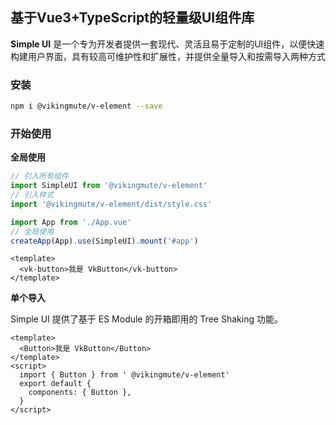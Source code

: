## 基于Vue3+TypeScript的轻量级UI组件库

**Simple UI** 是一个专为开发者提供一套现代、灵活且易于定制的UI组件，以便快速构建用户界面，具有较高可维护性和扩展性，并提供全量导入和按需导入两种方式

### 安装


```bash
npm i @vikingmute/v-element --save
```

### 开始使用

**全局使用**


```js
// 引入所有组件
import SimpleUI from '@vikingmute/v-element'
// 引入样式
import '@vikingmute/v-element/dist/style.css'

import App from './App.vue'
// 全局使用
createApp(App).use(SimpleUI).mount('#app')
```

```vue
<template>
  <vk-button>我是 VkButton</vk-button>
</template>
```

**单个导入**

Simple UI 提供了基于 ES Module 的开箱即用的 Tree Shaking 功能。


```vue
<template>
  <Button>我是 VkButton</Button>
</template>
<script>
  import { Button } from ' @vikingmute/v-element'
  export default {
    components: { Button },
  }
</script>
```